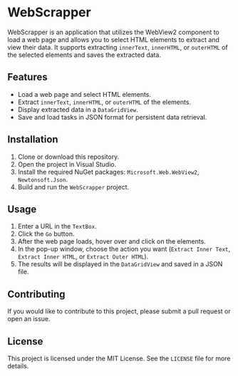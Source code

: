 # WebScrapper

WebScrapper is an application that utilizes the WebView2 component to load a web page and allows you to select HTML elements to extract and view their data. It supports extracting `innerText`, `innerHTML`, or `outerHTML` of the selected elements and saves the extracted data.

## Features

- Load a web page and select HTML elements.
- Extract `innerText`, `innerHTML`, or `outerHTML` of the elements.
- Display extracted data in a `DataGridView`.
- Save and load tasks in JSON format for persistent data retrieval.

## Installation

1. Clone or download this repository.
2. Open the project in Visual Studio.
3. Install the required NuGet packages: `Microsoft.Web.WebView2`, `Newtonsoft.Json`.
4. Build and run the `WebScrapper` project.

## Usage

1. Enter a URL in the `TextBox`.
2. Click the `Go` button.
3. After the web page loads, hover over and click on the elements.
4. In the pop-up window, choose the action you want (`Extract Inner Text`, `Extract Inner HTML`, or `Extract Outer HTML`).
5. The results will be displayed in the `DataGridView` and saved in a JSON file.

## Contributing

If you would like to contribute to this project, please submit a pull request or open an issue.

## License

This project is licensed under the MIT License. See the `LICENSE` file for more details.
